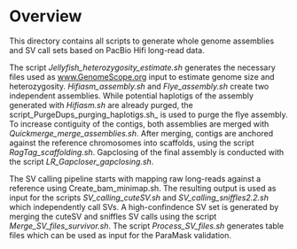 # Overview

This directory contains all scripts to generate whole genome assemblies and SV call sets based on PacBio Hifi long-read data.

The script _Jellyfish_heterozygosity_estimate.sh_ generates the necessary files used as www.GenomeScope.org input to estimate genome size and heterozygosity.
_Hifiasm_assembly.sh_ and _Flye_assembly.sh_ create two independent assemblies. While potential haplotigs of the assembly generated with _Hifiasm.sh_ are already purged, the script_PurgeDups_purging_haplotigs.sh_ is used to purge the flye assembly.
To increase contiguity of the contigs, both assemblies are merged with _Quickmerge_merge_assemblies.sh_.
After merging, contigs are anchored against the reference chromosomes into scaffolds, using the script _RagTag_scaffolding.sh_. 
Gapclosing of the final assembly is conducted with the script _LR_Gapcloser_gapclosing.sh_.

The SV calling pipeline starts with mapping raw long-reads against a reference using Create_bam_minimap.sh. 
The resulting output is used as input for the scripts _SV_calling_cuteSV.sh_ and _SV_calling_sniffles2.2.sh_ which independently call SVs. 
A high-confindence SV set is generated by merging the cuteSV and sniffles SV calls using the script _Merge_SV_files_survivor.sh_.
The script _Process_SV_files.sh_ generates table files which can be used as input for the ParaMask validation. 
